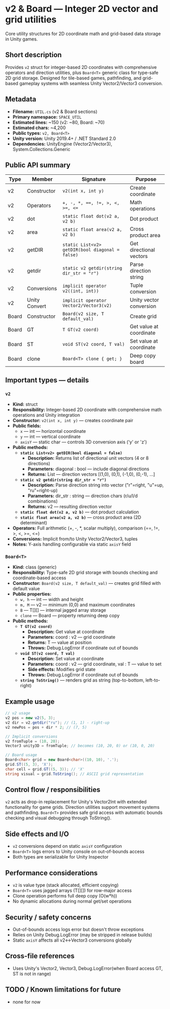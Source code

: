 # v2 & Board<T> — Integer 2D vector and grid utilities

Core utility structures for 2D coordinate math and grid-based data storage in Unity games.

## Short description
Provides `v2` struct for integer-based 2D coordinates with comprehensive operators and direction utilities, plus `Board<T>` generic class for type-safe 2D grid storage. Designed for tile-based games, pathfinding, and grid-based gameplay systems with seamless Unity Vector2/Vector3 conversion.

## Metadata
- **Filename:** `UTIL.cs` (v2 & Board<T> sections)
- **Primary namespace:** `SPACE_UTIL`
- **Estimated lines:** ~150 (v2: ~80, Board<T>: ~70)
- **Estimated chars:** ~4,200
- **Public types:** `v2, Board<T>`
- **Unity version:** Unity 2019.4+ / .NET Standard 2.0
- **Dependencies:** UnityEngine (Vector2/Vector3), System.Collections.Generic

## Public API summary

| Type | Member | Signature | Purpose |
|------|--------|-----------|---------|
| v2 | Constructor | `v2(int x, int y)` | Create coordinate |
| v2 | Operators | `+, -, *, ==, !=, >, <, >=, <=` | Math operations |
| v2 | dot | `static float dot(v2 a, v2 b)` | Dot product |
| v2 | area | `static float area(v2 a, v2 b)` | Cross product area |
| v2 | getDIR | `static List<v2> getDIR(bool diagonal = false)` | Get directional vectors |
| v2 | getdir | `static v2 getdir(string dir_str = "r")` | Parse direction string |
| v2 | Conversions | `implicit operator v2((int, int))` | Tuple conversion |
| v2 | Unity Convert | `implicit operator Vector2/Vector3(v2)` | Unity vector conversion |
| Board<T> | Constructor | `Board(v2 size, T default_val)` | Create grid |
| Board<T> | GT | `T GT(v2 coord)` | Get value at coordinate |
| Board<T> | ST | `void ST(v2 coord, T val)` | Set value at coordinate |
| Board<T> | clone | `Board<T> clone { get; }` | Deep copy board |

## Important types — details

### `v2`
- **Kind:** struct
- **Responsibility:** Integer-based 2D coordinate with comprehensive math operations and Unity integration
- **Constructor:** `v2(int x, int y)` — creates coordinate pair
- **Public fields:** 
  - `x` — int — horizontal coordinate
  - `y` — int — vertical coordinate
  - `axisY` — static char — controls 3D conversion axis ('y' or 'z')
- **Public methods:**
  - **`static List<v2> getDIR(bool diagonal = false)`**
    - **Description:** Returns list of directional unit vectors (4 or 8 directions)
    - **Parameters:** diagonal : bool — include diagonal directions
    - **Returns:** List<v2> — direction vectors [(1,0), (0,1), (-1,0), (0,-1), ...]
  - **`static v2 getdir(string dir_str = "r")`**
    - **Description:** Parse direction string into vector ("r"=right, "u"=up, "ru"=right-up)
    - **Parameters:** dir_str : string — direction chars (r/u/l/d combinations)
    - **Returns:** v2 — resulting direction vector
  - **`static float dot(v2 a, v2 b)`** — dot product calculation
  - **`static float area(v2 a, v2 b)`** — cross product area (2D determinant)
- **Operators:** Full arithmetic (+, -, *, scalar multiply), comparison (==, !=, >, <, >=, <=)
- **Conversions:** Implicit from/to Unity Vector2/Vector3, tuples
- **Notes:** Y-axis handling configurable via static `axisY` field

### `Board<T>`
- **Kind:** class (generic)
- **Responsibility:** Type-safe 2D grid storage with bounds checking and coordinate-based access
- **Constructor:** `Board(v2 size, T default_val)` — creates grid filled with default value
- **Public properties:**
  - `w, h` — int — width and height
  - `m, M` — v2 — minimum (0,0) and maximum coordinates
  - `B` — T[][] — internal jagged array storage
  - `clone` — Board<T> — property returning deep copy
- **Public methods:**
  - **`T GT(v2 coord)`**
    - **Description:** Get value at coordinate
    - **Parameters:** coord : v2 — grid coordinate
    - **Returns:** T — value at position
    - **Throws:** Debug.LogError if coordinate out of bounds
  - **`void ST(v2 coord, T val)`**
    - **Description:** Set value at coordinate
    - **Parameters:** coord : v2 — grid coordinate, val : T — value to set
    - **Side effects:** Modifies grid state
    - **Throws:** Debug.LogError if coordinate out of bounds
  - **`string ToString()`** — renders grid as string (top-to-bottom, left-to-right)

## Example usage

```csharp
// v2 usage
v2 pos = new v2(5, 3);
v2 dir = v2.getdir("ru"); // (1, 1) - right-up
v2 newPos = pos + dir * 2; // (7, 5)

// Implicit conversions
v2 fromTuple = (10, 20);
Vector3 unity3D = fromTuple; // becomes (10, 20, 0) or (10, 0, 20)

// Board usage
Board<char> grid = new Board<char>((10, 10), '.');
grid.ST((5, 3), 'X');
char cell = grid.GT((5, 3)); // 'X'
string visual = grid.ToString(); // ASCII grid representation
```

## Control flow / responsibilities
`v2` acts as drop-in replacement for Unity's Vector2Int with extended functionality for game grids. Direction utilities support movement systems and pathfinding. `Board<T>` provides safe grid access with automatic bounds checking and visual debugging through ToString().

## Side effects and I/O
- `v2` conversions depend on static `axisY` configuration
- `Board<T>` logs errors to Unity console on out-of-bounds access
- Both types are serializable for Unity Inspector

## Performance considerations
- `v2` is value type (stack allocated, efficient copying)
- `Board<T>` uses jagged arrays (T[][]) for row-major access
- Clone operation performs full deep copy (O(w*h))
- No dynamic allocations during normal get/set operations

## Security / safety concerns
- Out-of-bounds access logs error but doesn't throw exceptions
- Relies on Unity Debug.LogError (may be stripped in release builds)
- Static `axisY` affects all v2↔Vector3 conversions globally

## Cross-file references
- Uses Unity's Vector2, Vector3, Debug.LogError(when Board access GT, ST is not in range)

## TODO / Known limitations for future
- none for now